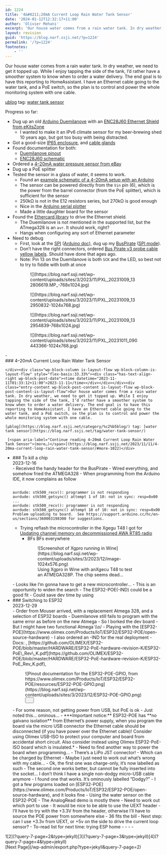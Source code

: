 ```yaml
---
id: 1224
title: '4&#8211;20mA Current Loop Rain Water Tank Sensor'
date: '2024-01-12T12:32:17+11:00'
author: 'Olivier Mehani'
excerpt: 'Our house water comes from a rain water tank. In dry weather, we need to get it topped up. While I enjoy tapping the side of the tank, I''d rather have a smoother system to know when to order a water delivery. The end goal is to have this reporting to HomeAssistant.'
layout: revision
guid: 'https://blog.narf.ssji.net/?p=1224'
permalink: '/?p=1224'
footnotes:
    - ''
---
```


Our house water comes from a rain water tank. In dry weather, we need to get it topped up. While I enjoy tapping the side of the tank, I’d rather have a smoother system to know when to order a water delivery. The end goal is to have this reporting to HomeAssistant. I have an Ethernet cable going to the water tank, and a PoE switch, so the plan is to control and power the whole monitoring system with one cable.

[µblog](https://blog.narf.ssji.net/category/%c2%b5blog/) tag: [water tank sensor](https://blog.narf.ssji.net/tag/water-tank-sensor/)

Progress so far:

- Dug up an old [Arduino Duemilanove](https://docs.arduino.cc/retired/boards/arduino-duemilanove) with an [ENC28J60 Ethernet Shield from eKitsZone](https://web.archive.org/web/20101231232442/http://www.ekitszone.com/)
    - I wanted to make it an IPv6 climate sensor for my beer-brewing shed 10 years ago, but got too busy with being distracted.
- Got a good-size [IP65 enclosure](https://www.jaycar.com.au/polycarbonate-enclosure-with-mounting-flange-171-w-x-121-d-x-55-h-mm/p/HB6219), and [cable glands](https://www.jaycar.com.au/10-14mm-dia-waterproof-cable-glands-pack-of-2/p/HP0736)
- Found documentation for both: 
    - [Duemilanove pinout](http://embdedsystems.blogspot.com/2013/11/arduino-duemilanove-pinout.html)
    - [ENC28J60 schematic](https://web.archive.org/web/20101122094127/http://www.ekitszone.com/download/enc28j60-schematic.pdf)
- Ordered a [4–20mA water pressure sensor from eBay](https://www.ebay.com.au/itm/284726104843)
- Dug up a PoE splitter
- Tested the sensor in a glass of water, it seems to work. 
    - Found an [example schematic of a 4–20mA setup with an Arduino](https://circuits4you.com/2016/05/13/arduino-4-20mamp-current-loop/)
    - The sensor can be powered directly from the `Vin` pin (6), which is the power from the barrel connector (from the PoE splitter), which is sufficient for the sensor
    - 250kΩ is not in the E12 resistors series, but 270kΩ is good enough
    - Nice in the [Arduino serial plotter](https://www.ebay.com.au/itm/284726104843)
    - Made a little daughter board for the sensor
- Found the [Ethercard library](https://www.arduino.cc/reference/en/libraries/ethercard/) to drive the Ethernet shield. 
    - The Duemilanove is not mentioned in the supported list, but the ATmega328 is an `avr`. It should work, right?
    - Hangs when configuring any sort of Ethernet parameter
- Need to debug 
    - First, look at the [SPI](https://en.wikipedia.org/wiki/Serial_Peripheral_Interface) ([Arduino doc](https://docs.arduino.cc/learn/communication/spi)), dug up my [BusPirate](http://dangerousprototypes.com/docs/Bus_Pirate_v3.5) ([SPI mode](http://dangerousprototypes.com/blog/bus-pirate-manual/bus-pirate-spi-guide/)).
    - Don’t have the right connectors, ordered [Bus Pirate v3 probe cable yellow labels](http://dirtypcbs.com/store/designer/details/ian/69/bus-pirate-v3-probe-cable-yellow-labels). Should have done that ages ago.
    - Note: Pin 13 on the Duemilanove is both `SCK` and the LED, so best not to try to fiddle with both at once

<figure class="wp-block-gallery has-nested-images columns-default is-cropped wp-block-gallery-45 is-layout-flex wp-block-gallery-is-layout-flex"><figure class="wp-block-image size-large">![](https://blog.narf.ssji.net/wp-content/uploads/sites/3/2023/11/PXL_20231009_132806619.MP_-768x1024.jpg)</figure><figure class="wp-block-image size-large">![](https://blog.narf.ssji.net/wp-content/uploads/sites/3/2023/11/PXL_20231009_132950832-1024x768.jpg)</figure><figure class="wp-block-image size-large">![](https://blog.narf.ssji.net/wp-content/uploads/sites/3/2023/11/PXL_20231009_132954839-768x1024.jpg)</figure><figure class="wp-block-image size-large">![](https://blog.narf.ssji.net/wp-content/uploads/sites/3/2023/11/PXL_20231011_090443366-1024x768.jpg)</figure></figure><div class="wp-block-query is-layout-flow wp-block-query-is-layout-flow">- <div class="wp-block-columns is-layout-flex wp-container-core-columns-is-layout-22 wp-block-columns-is-layout-flex"><div class="wp-block-column is-layout-flow wp-block-column-is-layout-flow" style="flex-basis:66.66%">### 4–20mA Current Loop Rain Water Tank Sensor
    
    </div><div class="wp-block-column is-layout-flow wp-block-column-is-layout-flow" style="flex-basis:33.33%"><div class="has-text-align-right wp-block-post-date"><time datetime="2023-11-11T01:33:12+11:00">2023-11-11</time></div></div></div><div class="entry-content wp-block-post-content is-layout-flow wp-block-post-content-is-layout-flow">Our house water comes from a rain water tank. In dry weather, we need to get it topped up. While I enjoy tapping the side of the tank, I’d rather have a smoother system to know when to order a water delivery. The end goal is to have this reporting to HomeAssistant. I have an Ethernet cable going to the water tank, and a PoE switch, so the plan is to control and power the whole monitoring system with one cable.
    
    [µblog](https://blog.narf.ssji.net/category/%c2%b5blog/) tag: [water tank sensor](https://blog.narf.ssji.net/tag/water-tank-sensor/)
    
     [<span aria-label="Continue reading 4–20mA Current Loop Rain Water Tank Sensor">(more…)</span>](https://blog.narf.ssji.net/2023/11/11/4-20ma-current-loop-rain-water-tank-sensor/#more-1022)</div>
- <div class="wp-block-columns is-layout-flex wp-container-core-columns-is-layout-23 wp-block-columns-is-layout-flex"><div class="wp-block-column is-layout-flow wp-block-column-is-layout-flow" style="flex-basis:66.66%">### To kill a chip
    
    </div><div class="wp-block-column is-layout-flow wp-block-column-is-layout-flow" style="flex-basis:33.33%"><div class="has-text-align-right wp-block-post-date"><time datetime="2023-12-16T00:04:13+11:00">2023-12-16</time></div></div></div><div class="entry-content wp-block-post-content is-layout-flow wp-block-post-content-is-layout-flow">
    - Received the handy header for the BusPirate
    - Wired everything, and somehow fried the ATMEGA328 
        - When programming from the Arduino IDE, it now complains as follow
    
    ```
    
    avrdude: stk500_recv(): programmer is not responding
    avrdude: stk500_getsync() attempt 1 of 10: not in sync: resp=0x00
    ...
    avrdude: stk500_recv(): programmer is not responding
    avrdude: stk500_getsync() attempt 10 of 10: not in sync: resp=0x00
    Problem uploading to board.  See https://support.arduino.cc/hc/en-us/sections/360003198300 for suggestions.
    ```
    
    
    - Trying reflash the microcontroller in the Xgegu T48 I got for [Updating channel memory on decommissioned AWA RT85 radio](https://blog.narf.ssji.net/2023/11/25/updating-channel-memory-awa-rt85-ham-radio/)
        - BFs BFs everywhere
    
    <figure class="wp-block-gallery has-nested-images columns-default is-cropped wp-block-gallery-46 is-layout-flex wp-block-gallery-is-layout-flex"><figure class="wp-block-image size-large">![Screenshot of Xgpro running in Wine](https://blog.narf.ssji.net/wp-content/uploads/sites/3/2023/12/image-1024x576.png)<figcaption class="wp-element-caption">Using Xgpro in Wine with anXgecu T48 to test an ATMEGA328P. The chip seems dead…</figcaption></figure></figure>
    - Looks like I’m gonna have to get a new microcontroller… 
        - This is an opportunity to widen the search 
            - The ESP32-POE(-IND) could be a good fit <https://www.olimex.com/Products/IoT/ESP32/ESP32-POE/open-source-hardware> <https://au.mouser.com/ProductDetail/Olimex-Ltd/ESP32-POE?qs=unwgFEO1A6tUQVMxdOBsBw%3D%3D >
                - Could save dev time by using <https://esphome.io/ > <https://mastodon.social/@flameeyes/111360625680537907>
    
    </div>
- <div class="wp-block-columns is-layout-flex wp-container-core-columns-is-layout-24 wp-block-columns-is-layout-flex"><div class="wp-block-column is-layout-flow wp-block-column-is-layout-flow" style="flex-basis:66.66%">### Switching to ESP32
    
    </div><div class="wp-block-column is-layout-flow wp-block-column-is-layout-flow" style="flex-basis:33.33%"><div class="has-text-align-right wp-block-post-date"><time datetime="2023-12-29T00:05:44+11:00">2023-12-29</time></div></div></div><div class="entry-content wp-block-post-content is-layout-flow wp-block-post-content-is-layout-flow">
    - Order from Mouser arrived, with a replacement Atmega 328, and a selection of ESP32 boards
    - Duemilanove still fails to program with the same error as before on the new Atmega 
        - So I borked the dev board
        - But I might have two functional Atmega \\o/
    - Playing with the [ESP32-POE](https://www.olimex.com/Products/IoT/ESP32/ESP32-POE/open-source-hardware)
        - I also ordered an -IND for the real deployment
        - Docs: <https://www.olimex.com/Products/IoT/ESP32/ESP32-POE/resources/ESP32-POE-GPIO.png>, [https://github.com/OLIMEX/ESP32-POE/blob/master/HARDWARE/ESP32-PoE-hardware-revision-K/ESP32-PoE\_Rev\_K.pdf](https://github.com/OLIMEX/ESP32-POE/blob/master/HARDWARE/ESP32-PoE-hardware-revision-K/ESP32-PoE_Rev_K.pdf), <https://github.com/OLIMEX/ESP32-POE/blob/master/DOCUMENTS/ESP32-POE-user-manual.pdf>
    
    <figure class="wp-block-image size-full wp-lightbox-container" data-wp-context="{"imageId":"6770cbf012dbc"}" data-wp-interactive="core/image">![Pinout documentation for the ESP32-POE-GPIO, from https://www.olimex.com/Products/IoT/ESP32/ESP32-POE/resources/ESP32-POE-GPIO.png](https://blog.narf.ssji.net/wp-content/uploads/sites/3/2023/12/ESP32-POE-GPIO.png)<button aria-haspopup="dialog" aria-label="Enlarge image: Pinout documentation for the ESP32-POE-GPIO, from https://www.olimex.com/Products/IoT/ESP32/ESP32-POE/resources/ESP32-POE-GPIO.png" class="lightbox-trigger" data-wp-init="callbacks.initTriggerButton" data-wp-on-async--click="actions.showLightbox" data-wp-style--right="state.imageButtonRight" data-wp-style--top="state.imageButtonTop" type="button"> <svg fill="none" height="12" viewbox="0 0 12 12" width="12" xmlns="http://www.w3.org/2000/svg"><path d="M2 0a2 2 0 0 0-2 2v2h1.5V2a.5.5 0 0 1 .5-.5h2V0H2Zm2 10.5H2a.5.5 0 0 1-.5-.5V8H0v2a2 2 0 0 0 2 2h2v-1.5ZM8 12v-1.5h2a.5.5 0 0 0 .5-.5V8H12v2a2 2 0 0 1-2 2H8Zm2-12a2 2 0 0 1 2 2v2h-1.5V2a.5.5 0 0 0-.5-.5H8V0h2Z" fill="#fff"></path></svg></button></figure>
    - For some reason, not getting power from USB, but PoE is ok 
        - Just noted this… ominous… 
            - ***Important notice:** ESP32-POE has **no galvano isolation** from Ethernet’s power supply, when you program the board via the micro USB connector the Ethernet cable should be disconnected (if you have power over the Ethernet cable)! Consider using Olimex USB-ISO to protect your computer and board from accidental short circuit. Also consider instead using Olimex ESP32-PoE-ISO board which is insulated.*
            - Need to find another way to power the board when programming…
            - There’s a LiPo JST connector! 
                - Which can be charged by Ethernet
            - Maybe I just need to work out what’s wrong with my cable… 
                - Ok, the first one was charge-only, it’s now labelled as such
                - The second one works better, but cannot be fully inserted into the socket… I don’t think I have a single non-dodgy micro-USB cable anymore 
                    - I found one that works. It’s ominously labelled “Dodgy?”
        - I got a few programs loaded on [ESP32-POE](https://www.olimex.com/Products/IoT/ESP32/ESP32-POE/open-source-hardware), and it looks fine
    - Using the water sensor on the ESP32-POE 
        - The AnalogRead demo is mostly there
        - Need to work out which port to use 
            - It would be nice to be able to use the UEXT header 
                - I’ll have to try with the +3.3V from the header, otherwise I’ll have to source the POE power from somewhere else
                - 36 fits the bill
    - Next step: can I use +3.3v from UEXT, or +5v on the side to drive the current loop sensor?
    - To-read list for next time: trying ESP home 
        - <https://esphome.io/components/sensor/adc>
        - <https://www.pieterbrinkman.com/2022/02/02/build-a-cheap-water-usage-sensor-using-esphome-home-assistant-and-a-proximity-sensor/>
        - <https://www.pieterbrinkman.com/2022/01/01/2022-update-flash-esphome-on-esp32-esp2866-nodemcu-board/>
        - <https://github.com/esphome/esphome-flasher/releases>
    
    </div>

<nav aria-label="Pagination" class="wp-block-query-pagination is-layout-flex wp-block-query-pagination-is-layout-flex"><div class="wp-block-query-pagination-numbers"><span aria-current="page" class="page-numbers current">1</span>[2](?query-7-page=2&type=jekyll)[3](?query-7-page=3&type=jekyll)[4](?query-7-page=4&type=jekyll)</div>[Next Page](/wp-admin/export.php?type=jekyll&query-7-page=2)</nav></div>